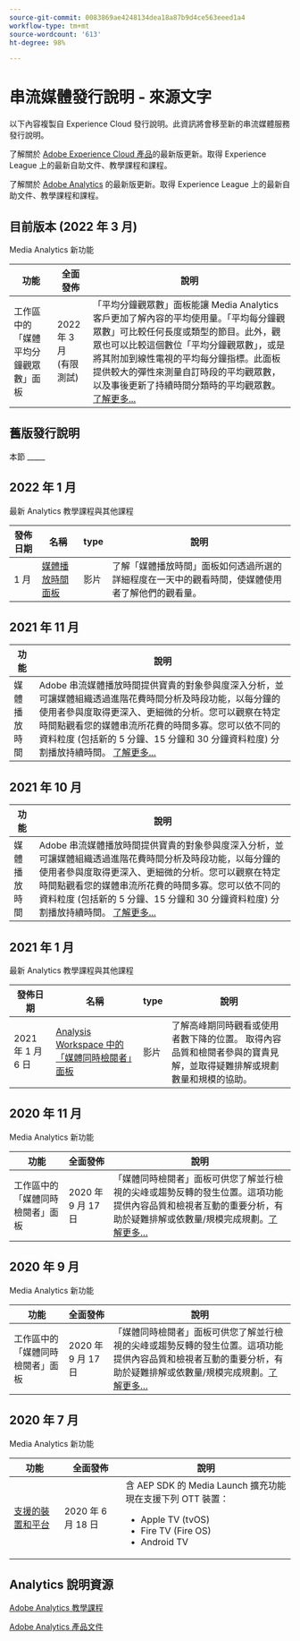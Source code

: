 ```yaml
---
source-git-commit: 0083869ae4248134dea18a87b9d4ce563eeed1a4
workflow-type: tm+mt
source-wordcount: '613'
ht-degree: 98%

---
```

# 串流媒體發行說明 - 來源文字

以下內容複製自 Experience Cloud 發行說明。此資訊將會移至新的串流媒體服務發行說明。


了解關於 [Adobe Experience Cloud 產品](https://business.adobe.com/products/adobe-experience-cloud-products.html)的最新版更新。取得 Experience League 上的最新自助文件、教學課程和課程。

了解關於 [Adobe Analytics](https://experienceleague.adobe.com/docs/analytics/release-notes/latest.html?lang=zh-Hant) 的最新版更新。取得 Experience League 上的最新自助文件、教學課程和課程。


## 目前版本 (2022 年 3 月)

Media Analytics 新功能

| 功能 | 全面發佈 | 說明 |
| -------- | -------------------- | ----------- |
| 工作區中的「媒體平均分鐘觀眾數」面板 | 2022 年 3 月<br> (有限測試) | 「平均分鐘觀眾數」面板能讓 Media Analytics 客戶更加了解內容的平均使用量。「平均每分鐘觀眾數」可比較任何長度或類型的節目。此外，觀眾也可以比較這個數位「平均分鐘觀眾數」，或是將其附加到線性電視的平均每分鐘指標。此面板提供較大的彈性來測量自訂時段的平均觀眾數，以及事後更新了持續時間分類時的平均觀眾數。 [了解更多...](https://experienceleague.adobe.com/docs/media-analytics/using/media-reports/average-minute-audience.html?lang=zh-Hant) |



## 舊版發行說明

本節 _____

## 2022 年 1 月

最新 Analytics 教學課程與其他課程

| 發佈日期 | 名稱 | type | 說明 |
| ----------- | ---------- | ---------- | --------- |
| 1 月 | <a href="/docs/analytics-learn/tutorials/media-analytics/measuring-media-analytics/media-playback-time-spent-panel.html?lang=en">媒體播放時間面板</a> | 影片 | 了解「媒體播放時間」面板如何透過所選的詳細程度在一天中的觀看時間，使媒體使用者了解他們的觀看量。 |




## 2021 年 11 月

| 功能 | 說明 |
| ----------- | ---------- |
| 媒體播放時間 | Adobe 串流媒體播放時間提供寶貴的對象參與度深入分析，並可讓媒體組織透過進階花費時間分析及時段功能，以每分鐘的使用者參與度取得更深入、更細微的分析。您可以觀察在特定時間點觀看您的媒體串流所花費的時間多寡。您可以依不同的資料粒度 (包括新的 5 分鐘、15 分鐘和 30 分鐘資料粒度) 分割播放持續時間。 [了解更多...](https://experienceleague.adobe.com/docs/media-analytics/using/media-reports/media-workspace-panels/media-playback-time-spent.html?lang=zh-Hant) |



## 2021 年 10 月

| 功能 | 說明 |
| ----------- | ---------- |
| 媒體播放時間 | Adobe 串流媒體播放時間提供寶貴的對象參與度深入分析，並可讓媒體組織透過進階花費時間分析及時段功能，以每分鐘的使用者參與度取得更深入、更細微的分析。您可以觀察在特定時間點觀看您的媒體串流所花費的時間多寡。您可以依不同的資料粒度 (包括新的 5 分鐘、15 分鐘和 30 分鐘資料粒度) 分割播放持續時間。 [了解更多...](https://experienceleague.adobe.com/docs/media-analytics/using/media-reports/media-workspace-panels/media-playback-time-spent.html?lang=zh-Hant) |

## 2021 年 1 月

最新 Analytics 教學課程與其他課程

| 發佈日期 | 名稱 | type | 說明 |
| ----------- | ---------- | ---------- | --------- |
| 2021 年 1 月 6 日 | [Analysis Workspace 中的「媒體同時檢閱者」面板](https://experienceleague.adobe.com/docs/analytics-learn/tutorials/analysis-workspace/using-panels/media-concurrent-viewers-panel-in-analysis-workspace.html?lang=zh-Hant#analysis-workspace) | 影片 | 了解高峰期同時觀看或使用者數下降的位置。 取得內容品質和檢閱者參與的寶貴見解，並取得疑難排解或規劃數量和規模的協助。  |


## 2020 年 11 月

Media Analytics 新功能

| 功能 | 全面發佈 | 說明 |
| -------- | -------------------- | ----------- |
| 工作區中的「媒體同時檢閱者」面板 | 2020 年 9 月 17 日 | 「媒體同時檢閱者」面板可供您了解並行檢視的尖峰或趨勢反轉的發生位置。這項功能提供內容品質和檢視者互動的重要分析，有助於疑難排解或依數量/規模完成規劃。[了解更多…](https://experienceleague.adobe.com/docs/media-analytics/using/media-reports/media-workspace-panels/media-concurrent-viewers.html?lang=zh-Hant) |


## 2020 年 9 月

Media Analytics 新功能

| 功能 | 全面發佈 | 說明 |
| -------- | -------------------- | ----------- |
| 工作區中的「媒體同時檢閱者」面板 | 2020 年 9 月 17 日 | 「媒體同時檢閱者」面板可供您了解並行檢視的尖峰或趨勢反轉的發生位置。這項功能提供內容品質和檢視者互動的重要分析，有助於疑難排解或依數量/規模完成規劃。[了解更多…](https://experienceleague.adobe.com/docs/media-analytics/using/media-reports/media-workspace-panels/media-concurrent-viewers.html?lang=zh-Hant) |


## 2020 年 7 月

Media Analytics 新功能

| 功能 | 全面發佈 | 說明 |
| -------- | -------------------- | ----------- |
| [支援的裝置和平台](https://experienceleague.adobe.com/docs/media-analytics/using/supported-devices.html?lang=zh-Hant) | 2020 年 6 月 18 日 | 含 AEP SDK 的 Media Launch 擴充功能現在支援下列 OTT 裝置： <div><ul><li>Apple TV (tvOS)</li><li>Fire TV (Fire OS)</li><li>Android TV</li></ul></div> |



## Analytics 說明資源

[Adobe Analytics 教學課程](https://experienceleague.adobe.com/docs/analytics-learn/tutorials/overview.html?lang=zh-Hant)

[Adobe Analytics 產品文件](https://experienceleague.adobe.com/docs/analytics.html?lang=zh-Hant)
